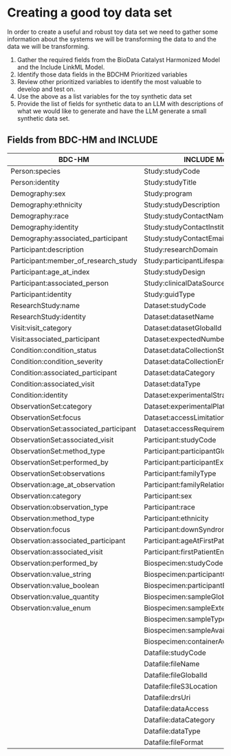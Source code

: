# Creating a good toy data set
In order to create a useful and robust toy data set we need to gather some information about the systems we will be transforming the data to and the data we will be transforming.

 1. Gather the required fields from the BioData Catalyst Harmonized Model and the Include LinkML Model.
 2. Identify those data fields in the BDCHM Prioritized variables
 3. Review other prioritized variables to identify the most valuable to develop and test on.
 4. Use the above as a list variables for the toy synthetic data set
 5. Provide the list of fields for synthetic data to an LLM with descriptions of what we would like to generate and have the LLM generate a small synthetic data set.

## Fields from BDC-HM and INCLUDE

| **BDC-HM**                    | **INCLUDE Model**                   |
|-------------------------------------|-------------------------------------|
| Person:species                      | Study:studyCode                     |
| Person:identity                     | Study:studyTitle                    |
| Demography:sex                      | Study:program                       |
| Demography:ethnicity                | Study:studyDescription              |
| Demography:race                     | Study:studyContactName              |
| Demography:identity                 | Study:studyContactInstitution       |
| Demography:associated_participant   | Study:studyContactEmail             |
| Participant:description             | Study:researchDomain                |
| Participant:member_of_research_study| Study:participantLifespanStage      |
| Participant:age_at_index            | Study:studyDesign                   |
| Participant:associated_person       | Study:clinicalDataSourceType        |
| Participant:identity                | Study:guidType                      |
| ResearchStudy:name                  | Dataset:studyCode                   |
| ResearchStudy:identity              | Dataset:datasetName                 |
| Visit:visit_category                | Dataset:datasetGlobalId             |
| Visit:associated_participant        | Dataset:expectedNumberOfFiles       |
| Condition:condition_status          | Dataset:dataCollectionStartYear     |
| Condition:condition_severity        | Dataset:dataCollectionEndYear       |
| Condition:associated_participant    | Dataset:dataCategory                |
| Condition:associated_visit          | Dataset:dataType                    |
| Condition:identity                  | Dataset:experimentalStrategy        |
| ObservationSet:category             | Dataset:experimentalPlatform        |
| ObservationSet:focus                | Dataset:accessLimitations           |
| ObservationSet:associated_participant| Dataset:accessRequirements          |
| ObservationSet:associated_visit     | Participant:studyCode               |
| ObservationSet:method_type          | Participant:participantGlobalId     |
| ObservationSet:performed_by         | Participant:participantExternalId   |
| ObservationSet:observations         | Participant:familyType              |
| Observation:age_at_observation      | Participant:familyRelationship      |
| Observation:category                | Participant:sex                     |
| Observation:observation_type        | Participant:race                    |
| Observation:method_type             | Participant:ethnicity               |
| Observation:focus                   | Participant:downSyndromeStatus      |
| Observation:associated_participant  | Participant:ageAtFirstPatientEngagement |
| Observation:associated_visit        | Participant:firstPatientEngagementEvent |
| Observation:performed_by            | Biospecimen:studyCode               |
| Observation:value_string            | Biospecimen:participantGlobalId     |
| Observation:value_boolean           | Biospecimen:participantExternalId   |
| Observation:value_quantity          | Biospecimen:sampleGlobalId          |
| Observation:value_enum              | Biospecimen:sampleExternalId        |
|                                     | Biospecimen:sampleType              |
|                                     | Biospecimen:sampleAvailability      |
|                                     | Biospecimen:containerAvailability   |
|                                     | Datafile:studyCode                  |
|                                     | Datafile:fileName                   |
|                                     | Datafile:fileGlobalId               |
|                                     | Datafile:fileS3Location             |
|                                     | Datafile:drsUri                     |
|                                     | Datafile:dataAccess                 |
|                                     | Datafile:dataCategory               |
|                                     | Datafile:dataType                   |
|                                     | Datafile:fileFormat                 |
